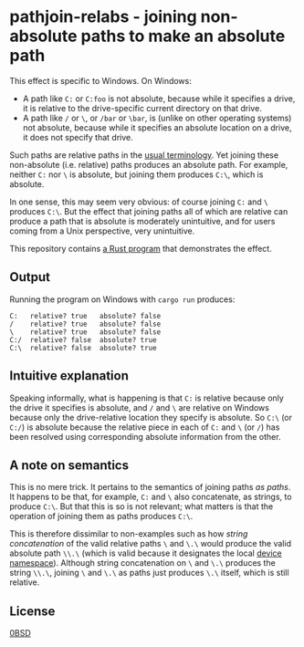 # pathjoin-relabs - joining non-absolute paths to make an absolute path

This effect is specific to Windows. On Windows:

- A path like `C:` or `C:foo` is not absolute, because while it specifies a drive, it is relative to the drive-specific current directory on that drive.
- A path like `/` or `\`, or `/bar` or `\bar`, is (unlike on other operating systems) not absolute, because while it specifies an absolute location on a drive, it does not specify that drive.

Such paths are relative paths in the [usual terminology](https://learn.microsoft.com/en-us/dotnet/standard/io/file-path-formats#traditional-dos-paths). Yet joining these non-absolute (i.e. relative) paths produces an absolute path. For example, neither `C:` nor `\` is absolute, but joining them produces `C:\`, which is absolute.

In one sense, this may seem very obvious: of course joining `C:` and `\` produces `C:\`. But the effect that joining paths all of which are relative can produce a path that is absolute is moderately unintuitive, and for users coming from a Unix perspective, very unintuitive.

This repository contains [a Rust program](src/main.rs) that demonstrates the effect.

## Output

Running the program on Windows with `cargo run` produces:

```text
C:   relative? true   absolute? false
/    relative? true   absolute? false
\    relative? true   absolute? false
C:/  relative? false  absolute? true
C:\  relative? false  absolute? true
```

## Intuitive explanation

Speaking informally, what is happening is that `C:` is relative because only the drive it specifies is absolute, and `/` and `\` are relative on Windows because only the drive-relative location they specify is absolute. So `C:\` (or `C:/`) is absolute because the relative piece in each of `C:` and `\` (or `/`) has been resolved using corresponding absolute information from the other.

## A note on semantics

This is no mere trick. It pertains to the semantics of joining paths *as paths*. It happens to be that, for example, `C:` and `\` also concatenate, as strings, to produce `C:\`. But that this is so is not relevant; what matters is that the operation of joining them as paths produces `C:\`.

This is therefore dissimilar to non-examples such as how *string concatenation* of the valid relative paths `\` and `\.\` would produce the valid absolute path `\\.\` (which is valid because it designates the local [device namespace](https://learn.microsoft.com/en-us/dotnet/standard/io/file-path-formats#dos-device-paths)). Although string concatenation on `\` and `\.\` produces the string `\\.\`, joining `\` and `\.\` as paths just produces `\.\` itself, which is still relative.

## License

[0BSD](LICENSE)
